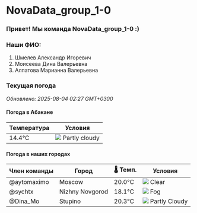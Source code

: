 # NovaData_group_1-0
### Привет! Мы команда NovaData_group_1-0 :)

### Наши ФИО:
1. Шмелев Александр Игоревич
2. Моисеева Дина Валерьевна
3. Алпатова Марианна Валерьевна

### Текущая погода
<!-- WEATHER:START -->
_Обновлено: 2025-08-04 02:27 GMT+0300_

#### Погода в Абакане

| Температура | Условия |
|-------------|----------|
| 14.4°C     | ![](https://cdn.weatherapi.com/weather/64x64/day/116.png) Partly cloudy |

#### Погода в наших городах

| Член команды  | Город               | 🌡️ Темп.  | Условия          |
|---------------|---------------------|-----------|--------------------|
| @aytomaximo    | Moscow              |   20.0°C | ![](https://cdn.weatherapi.com/weather/64x64/night/113.png) Clear        |
| @sychtx        | Nizhny Novgorod     |   18.1°C | ![](https://cdn.weatherapi.com/weather/64x64/night/248.png) Fog          |
| @Dina_Mo       | Stupino             |   20.3°C | ![](https://cdn.weatherapi.com/weather/64x64/night/116.png) Partly Cloudy |

<!-- WEATHER:END -->
